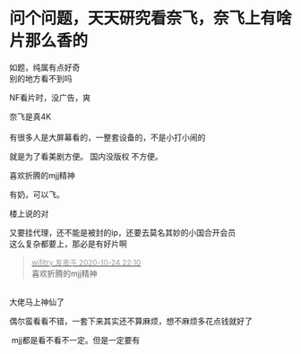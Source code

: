 # 问个问题，天天研究看奈飞，奈飞上有啥片那么香的


如题，纯属有点好奇<br />
别的地方看不到吗<img src="static/image/smiley/default/lol.gif" smilieid="12" border="0" alt="" /> 

NF看片时，没广告，爽

奈飞是真4K<br />
<br />
有很多人是大屏幕看的，一整套设备的，不是小打小闹的

就是为了看美剧方便。 国内没版权 不方便。

喜欢折腾的mjj精神

有奶，可以飞。

楼上说的对<img id="aimg_jaA11" onclick="zoom(this, this.src, 0, 0, 0)" class="zoom" src="https://cdn.jsdelivr.net/gh/hishis/forum-master/public/images/patch.gif" onmouseover="img_onmouseoverfunc(this)" onload="thumbImg(this)" border="0" alt="" />

又要挂代理，还不能是被封的ip，还要去莫名其妙的小国合开会员<br />
这么复杂都要上，那必是有好片啊<img src="static/image/smiley/default/lol.gif" smilieid="12" border="0" alt="" />

<div class="quote"><blockquote><font size="2"><a href="https://www.hostloc.com/forum.php?mod=redirect&amp;goto=findpost&amp;pid=9347945&amp;ptid=758121" target="_blank"><font color="#999999">wifitry 发表于 2020-10-24 22:10</font></a></font><br />
喜欢折腾的mjj精神</blockquote></div><br />
大佬马上神仙了<img src="static/image/smiley/default/lol.gif" smilieid="12" border="0" alt="" />

偶尔蛮看看不错，一套下来其实还不算麻烦，想不麻烦多花点钱就好了<img src="static/image/smiley/default/lol.gif" smilieid="12" border="0" alt="" />

<img src="static/image/smiley/default/lol.gif" smilieid="12" border="0" alt="" /><img src="static/image/smiley/default/lol.gif" smilieid="12" border="0" alt="" /><img src="static/image/smiley/default/lol.gif" smilieid="12" border="0" alt="" /> mjj都是看不看不一定。但是一定要有
